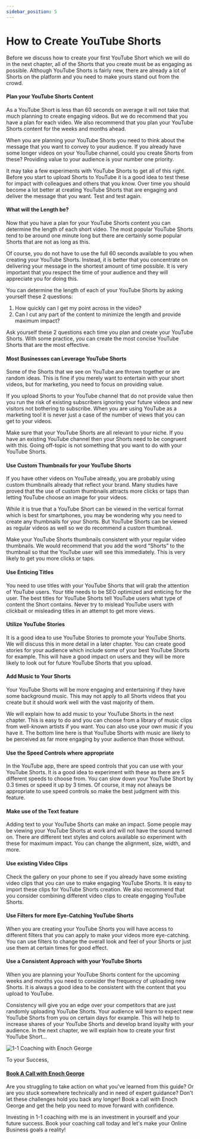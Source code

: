 ```yaml
---
sidebar_position: 5
---
```

# How to Create YouTube Shorts

Before we discuss how to create your first YouTube Short which we will do in the next chapter, all of the Shorts that you create must be as engaging as possible. Although YouTube Shorts is fairly new, there are already a lot of Shorts on the platform and you need to make yours stand out from the crowd.

#### Plan your YouTube Shorts Content

As a YouTube Short is less than 60 seconds on average it will not take that much planning to create engaging videos. But we do recommend that you have a plan for each video. We also recommend that you plan your YouTube Shorts content for the weeks and months ahead.

When you are planning your YouTube Shorts you need to think about the message that you want to convey to your audience. If you already have some longer videos on your YouTube channel, could you create Shorts from these? Providing value to your audience is your number one priority. 

It may take a few experiments with YouTube Shorts to get all of this right. Before you start to upload Shorts to YouTube it is a good idea to test these for impact with colleagues and others that you know. Over time you should become a lot better at creating YouTube Shorts that are engaging and deliver the message that you want. Test and test again.

#### What will the Length be?

Now that you have a plan for your YouTube Shorts content you can determine the length of each short video. The most popular YouTube Shorts tend to be around one minute long but there are certainly some popular Shorts that are not as long as this.

Of course, you do not have to use the full 60 seconds available to you when creating your YouTube Shorts. Instead, it is better that you concentrate on delivering your message in the shortest amount of time possible. It is very important that you respect the time of your audience and they will appreciate you for doing this.

You can determine the length of each of your YouTube Shorts by asking yourself these 2 questions:

1.	How quickly can I get my point across in the video?
2.	Can I cut any part of the content to minimize the length and provide maximum impact?

Ask yourself these 2 questions each time you plan and create your YouTube Shorts. With some practice, you can create the most concise YouTube Shorts that are the most effective.

#### Most Businesses can Leverage YouTube Shorts

Some of the Shorts that we see on YouTube are thrown together or are random ideas. This is fine if you merely want to entertain with your short videos, but for marketing, you need to focus on providing value. 

If you upload Shorts to your YouTube channel that do not provide value then you run the risk of existing subscribers ignoring your future videos and new visitors not bothering to subscribe. When you are using YouTube as a marketing tool it is never just a case of the number of views that you can get to your videos.

Make sure that your YouTube Shorts are all relevant to your niche. If you have an existing YouTube channel then your Shorts need to be congruent with this. Going off-topic is not something that you want to do with your YouTube Shorts.

#### Use Custom Thumbnails for your YouTube Shorts

If you have other videos on YouTube already, you are probably using custom thumbnails already that reflect your brand. Many studies have proved that the use of custom thumbnails attracts more clicks or taps than letting YouTube choose an image for your videos.

While it is true that a YouTube Short can be viewed in the vertical format which is best for smartphones, you may be wondering why you need to create any thumbnails for your Shorts. But YouTube Shorts can be viewed as regular videos as well so we do recommend a custom thumbnail. 

Make your YouTube Shorts thumbnails consistent with your regular video thumbnails. We would recommend that you add the word “Shorts” to the thumbnail so that the YouTube user will see this immediately. This is very likely to get you more clicks or taps.

#### Use Enticing Titles

You need to use titles with your YouTube Shorts that will grab the attention of YouTube users. Your title needs to be SEO optimized and enticing for the user. The best titles for YouTube Shorts tell YouTube users what type of content the Short contains. Never try to mislead YouTube users with clickbait or misleading titles in an attempt to get more views.

#### Utilize YouTube Stories

It is a good idea to use YouTube Stories to promote your YouTube Shorts. We will discuss this in more detail in a later chapter. You can create good stories for your audience which include some of your best YouTube Shorts for example. This will have a good impact on users and they will be more likely to look out for future YouTube Shorts that you upload.


#### Add Music to Your Shorts

Your YouTube Shorts will be more engaging and entertaining if they have some background music. This may not apply to all Shorts videos that you create but it should work well with the vast majority of them.

We will explain how to add music to your YouTube Shorts in the next chapter. This is easy to do and you can choose from a library of music clips from well-known artists if you want. You can also use your own music if you have it. The bottom line here is that YouTube Shorts with music are likely to be perceived as far more engaging by your audience than those without.


#### Use the Speed Controls where appropriate

In the YouTube app, there are speed controls that you can use with your YouTube Shorts. It is a good idea to experiment with these as there are 5 different speeds to choose from. You can slow down your YouTube Short by 0.3 times or speed it up by 3 times. Of course, it may not always be appropriate to use speed controls so make the best judgment with this feature.

#### Make use of the Text feature

Adding text to your YouTube Shorts can make an impact. Some people may be viewing your YouTube Shorts at work and will not have the sound turned on. There are different text styles and colors available so experiment with these for maximum impact. You can change the alignment, size, width, and more.

#### Use existing Video Clips

Check the gallery on your phone to see if you already have some existing video clips that you can use to make engaging YouTube Shorts. It is easy to import these clips for YouTube Shorts creation. We also recommend that you consider combining different video clips to create engaging YouTube Shorts.

#### Use Filters for more Eye-Catching YouTube Shorts

When you are creating your YouTube Shorts you will have access to different filters that you can apply to make your videos more eye-catching. You can use filters to change the overall look and feel of your Shorts or just use them at certain times for good effect.

#### Use a Consistent Approach with your YouTube Shorts

When you are planning your YouTube Shorts content for the upcoming weeks and months you need to consider the frequency of uploading new Shorts. It is always a good idea to be consistent with the content that you upload to YouTube.

Consistency will give you an edge over your competitors that are just randomly uploading YouTube Shorts. Your audience will learn to expect new YouTube Shorts from you on certain days for example. This will help to increase shares of your YouTube Shorts and develop brand loyalty with your audience.
In the next chapter, we will explain how to create your first YouTube Short…



![1-1 Coaching with Enoch George](https://trafficbingoassets.s3.us-east-2.amazonaws.com/enochgeorge120x120.jpeg)

To your Success, 
#### [Book A Call with Enoch George](https://buildbusiness.online/courses/youtube-secrets/)  


Are you struggling to take action on what you've learned from this guide? Or are you stuck somewhere technically and in need of expert guidance? Don't let these challenges hold you back any longer! Book a call with Enoch George and get the help you need to move forward with confidence.

Investing in 1-1 coaching with me is an investment in yourself and your future success. Book your coaching call today and let's make your Online Business goals a reality!
